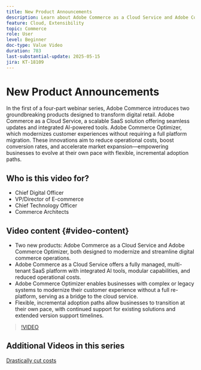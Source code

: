 ```yaml
---
title: New Product Announcements
description: Learn about Adobe Commerce as a Cloud Service and Adobe Commerce Optimizer.
feature: Cloud, Extensibility
topic: Commerce
role: User
level: Beginner
doc-type: Value Video
duration: 783
last-substantial-update: 2025-05-15
jira: KT-18109
---
```


# New Product Announcements

In the first of a four-part webinar series, Adobe Commerce introduces two groundbreaking products designed to transform digital retail. Adobe Commerce as a Cloud Service, a scalable SaaS solution offering seamless updates and integrated AI-powered tools.  Adobe Commerce Optimizer, which modernizes customer experiences without requiring a full platform migration. These innovations aim to reduce operational costs, boost conversion rates, and accelerate market expansion—empowering businesses to evolve at their own pace with flexible, incremental adoption paths.

## Who is this video for?

* Chief Digital Officer
* VP/Director of E-commerce 
* Chief Technology Officer
* Commerce Architects 

## Video content {#video-content}

* Two new products: Adobe Commerce as a Cloud Service and Adobe Commerce Optimizer, both designed to modernize and streamline digital commerce operations.
* Adobe Commerce as a Cloud Service offers a fully managed, multi-tenant SaaS platform with integrated AI tools, modular capabilities, and reduced operational costs.
* Adobe Commerce Optimizer enables businesses with complex or legacy systems to modernize their customer experience without a full re-platform, serving as a bridge to the cloud service.
* Flexible, incremental adoption paths allow businesses to transition at their own pace, with continued support for existing solutions and extended version support timelines.

>[!VIDEO](https://video.tv.adobe.com/v/3458484/?learn=on&enablevpops)

## Additional Videos in this series

[Drastically cut costs](./drastically-cut-costs.md) 
